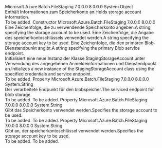<Type Name="StagingStorageAccount" FullName="Microsoft.Azure.Batch.FileStaging.StagingStorageAccount">
  <TypeSignature Language="C#" Value="public class StagingStorageAccount" />
  <TypeSignature Language="ILAsm" Value=".class public auto ansi beforefieldinit StagingStorageAccount extends System.Object" />
  <TypeSignature Language="DocId" Value="T:Microsoft.Azure.Batch.FileStaging.StagingStorageAccount" />
  <TypeSignature Language="VB.NET" Value="Public Class StagingStorageAccount" />
  <TypeSignature Language="F#" Value="type StagingStorageAccount = class" />
  <AssemblyInfo>
    <AssemblyName>Microsoft.Azure.Batch.FileStaging</AssemblyName>
    <AssemblyVersion>7.0.0.0</AssemblyVersion>
    <AssemblyVersion>8.0.0.0</AssemblyVersion>
  </AssemblyInfo>
  <Base>
    <BaseTypeName>System.Object</BaseTypeName>
  </Base>
  <Interfaces />
  <Docs>
    <summary>
            <span data-ttu-id="4c20b-101">Enthält Informationen zum Speicherkonto an.</span><span class="sxs-lookup"><span data-stu-id="4c20b-101">Holds storage account information.</span></span>
            </summary>
    <remarks>To be added.</remarks>
  </Docs>
  <Members>
    <Member MemberName=".ctor">
      <MemberSignature Language="C#" Value="public StagingStorageAccount (string storageAccount, string storageAccountKey, string blobEndpoint);" />
      <MemberSignature Language="ILAsm" Value=".method public hidebysig specialname rtspecialname instance void .ctor(string storageAccount, string storageAccountKey, string blobEndpoint) cil managed" />
      <MemberSignature Language="DocId" Value="M:Microsoft.Azure.Batch.FileStaging.StagingStorageAccount.#ctor(System.String,System.String,System.String)" />
      <MemberSignature Language="VB.NET" Value="Public Sub New (storageAccount As String, storageAccountKey As String, blobEndpoint As String)" />
      <MemberSignature Language="F#" Value="new Microsoft.Azure.Batch.FileStaging.StagingStorageAccount : string * string * string -&gt; Microsoft.Azure.Batch.FileStaging.StagingStorageAccount" Usage="new Microsoft.Azure.Batch.FileStaging.StagingStorageAccount (storageAccount, storageAccountKey, blobEndpoint)" />
      <MemberType>Constructor</MemberType>
      <AssemblyInfo>
        <AssemblyName>Microsoft.Azure.Batch.FileStaging</AssemblyName>
        <AssemblyVersion>7.0.0.0</AssemblyVersion>
        <AssemblyVersion>8.0.0.0</AssemblyVersion>
      </AssemblyInfo>
      <Parameters>
        <Parameter Name="storageAccount" Type="System.String" />
        <Parameter Name="storageAccountKey" Type="System.String" />
        <Parameter Name="blobEndpoint" Type="System.String" />
      </Parameters>
      <Docs>
        <param name="storageAccount"><span data-ttu-id="4c20b-102">Eine Zeichenfolge, die zu verwendende Speicherkonto angeben.</span><span class="sxs-lookup"><span data-stu-id="4c20b-102">A string specifying the storage account to be used.</span></span></param>
        <param name="storageAccountKey"><span data-ttu-id="4c20b-103">Eine Zeichenfolge, die Angabe des speicherkontoschlüssels verwendet werden.</span><span class="sxs-lookup"><span data-stu-id="4c20b-103">A string specifying the storage account key to be used.</span></span></param>
        <param name="blobEndpoint"><span data-ttu-id="4c20b-104">Eine Zeichenfolge, die den primären Blob-Dienstendpunkt angibt.</span><span class="sxs-lookup"><span data-stu-id="4c20b-104">A string specifying the primary Blob service endpoint.</span></span></param>
        <summary>
            <span data-ttu-id="4c20b-105">Initialisiert eine neue Instanz der Klasse StagingStorageAccount unter Verwendung des angegebenen Anmeldeinformationen und Dienstendpunkt an.</span><span class="sxs-lookup"><span data-stu-id="4c20b-105">Initializes a new instance of the StagingStorageAccount class using the specified credentials and service endpoint.</span></span>
            </summary>
        <remarks>To be added.</remarks>
      </Docs>
    </Member>
    <Member MemberName="BlobEndpoint">
      <MemberSignature Language="C#" Value="public string BlobEndpoint { get; }" />
      <MemberSignature Language="ILAsm" Value=".property instance string BlobEndpoint" />
      <MemberSignature Language="DocId" Value="P:Microsoft.Azure.Batch.FileStaging.StagingStorageAccount.BlobEndpoint" />
      <MemberSignature Language="VB.NET" Value="Public ReadOnly Property BlobEndpoint As String" />
      <MemberSignature Language="F#" Value="member this.BlobEndpoint : string" Usage="Microsoft.Azure.Batch.FileStaging.StagingStorageAccount.BlobEndpoint" />
      <MemberType>Property</MemberType>
      <AssemblyInfo>
        <AssemblyName>Microsoft.Azure.Batch.FileStaging</AssemblyName>
        <AssemblyVersion>7.0.0.0</AssemblyVersion>
        <AssemblyVersion>8.0.0.0</AssemblyVersion>
      </AssemblyInfo>
      <ReturnValue>
        <ReturnType>System.String</ReturnType>
      </ReturnValue>
      <Docs>
        <summary>
            <span data-ttu-id="4c20b-106">Der verarbeitete Endpunkt für den blobspeicher.</span><span class="sxs-lookup"><span data-stu-id="4c20b-106">The serviced endpoint for blob storage.</span></span>
            </summary>
        <value>To be added.</value>
        <remarks>To be added.</remarks>
      </Docs>
    </Member>
    <Member MemberName="StorageAccount">
      <MemberSignature Language="C#" Value="public string StorageAccount { get; }" />
      <MemberSignature Language="ILAsm" Value=".property instance string StorageAccount" />
      <MemberSignature Language="DocId" Value="P:Microsoft.Azure.Batch.FileStaging.StagingStorageAccount.StorageAccount" />
      <MemberSignature Language="VB.NET" Value="Public ReadOnly Property StorageAccount As String" />
      <MemberSignature Language="F#" Value="member this.StorageAccount : string" Usage="Microsoft.Azure.Batch.FileStaging.StagingStorageAccount.StorageAccount" />
      <MemberType>Property</MemberType>
      <AssemblyInfo>
        <AssemblyName>Microsoft.Azure.Batch.FileStaging</AssemblyName>
        <AssemblyVersion>7.0.0.0</AssemblyVersion>
        <AssemblyVersion>8.0.0.0</AssemblyVersion>
      </AssemblyInfo>
      <ReturnValue>
        <ReturnType>System.String</ReturnType>
      </ReturnValue>
      <Docs>
        <summary>
            <span data-ttu-id="4c20b-107">Gibt das Speicherkonto verwendet werden.</span><span class="sxs-lookup"><span data-stu-id="4c20b-107">Specifies the storage account to be used.</span></span>
            </summary>
        <value>To be added.</value>
        <remarks>To be added.</remarks>
      </Docs>
    </Member>
    <Member MemberName="StorageAccountKey">
      <MemberSignature Language="C#" Value="public string StorageAccountKey { get; }" />
      <MemberSignature Language="ILAsm" Value=".property instance string StorageAccountKey" />
      <MemberSignature Language="DocId" Value="P:Microsoft.Azure.Batch.FileStaging.StagingStorageAccount.StorageAccountKey" />
      <MemberSignature Language="VB.NET" Value="Public ReadOnly Property StorageAccountKey As String" />
      <MemberSignature Language="F#" Value="member this.StorageAccountKey : string" Usage="Microsoft.Azure.Batch.FileStaging.StagingStorageAccount.StorageAccountKey" />
      <MemberType>Property</MemberType>
      <AssemblyInfo>
        <AssemblyName>Microsoft.Azure.Batch.FileStaging</AssemblyName>
        <AssemblyVersion>7.0.0.0</AssemblyVersion>
        <AssemblyVersion>8.0.0.0</AssemblyVersion>
      </AssemblyInfo>
      <ReturnValue>
        <ReturnType>System.String</ReturnType>
      </ReturnValue>
      <Docs>
        <summary>
            <span data-ttu-id="4c20b-108">Gibt an, der speicherkontoschlüssel verwendet werden.</span><span class="sxs-lookup"><span data-stu-id="4c20b-108">Specifies the storage account key to be used.</span></span>
            </summary>
        <value>To be added.</value>
        <remarks>To be added.</remarks>
      </Docs>
    </Member>
  </Members>
</Type>